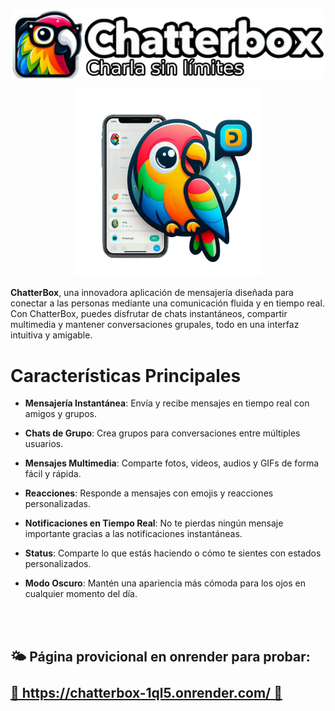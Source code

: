 <p align="center">
    <img src="public/src/img/logo/texto/v2-w=1024.png" width=500>
</p>
<p align="center">
    <img src="public/src/img/logo/states/app-w=1024.png" width=300>
</p>

**ChatterBox**, una innovadora aplicación de mensajería diseñada para conectar a las personas mediante una comunicación fluida y en tiempo real. Con ChatterBox, puedes disfrutar de chats instantáneos, compartir multimedia y mantener conversaciones grupales, todo en una interfaz intuitiva y amigable.

<h1>
    Características Principales
</h1>

- **Mensajería Instantánea**: Envía y recibe mensajes en tiempo real con amigos y grupos.

- **Chats de Grupo**: Crea grupos para conversaciones entre múltiples usuarios.

- **Mensajes Multimedia**: Comparte fotos, videos, audios y GIFs de forma fácil y rápida.

- **Reacciones**: Responde a mensajes con emojis y reacciones personalizadas.

- **Notificaciones en Tiempo Real**: No te pierdas ningún mensaje importante gracias a las notificaciones instantáneas.

- **Status**: Comparte lo que estás haciendo o cómo te sientes con estados personalizados.

- **Modo Oscuro**: Mantén una apariencia más cómoda para los ojos en cualquier momento del día.

<br>
<br>

<h2>
    🌤️ Página provicional en onrender para probar:
    <br>
    <br>
    <a href="https://chatterbox-1ql5.onrender.com/" target="_blank">
        💭 https://chatterbox-1ql5.onrender.com/ 💭
    </a>
</h2>
